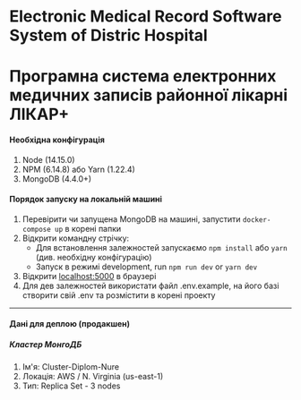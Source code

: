 # Electronic Medical Record Software System of Distric Hospital

# Програмна система електронних медичних записів районної лікарні ЛІКАР+

#### Необхідна конфігурація

1. Node (14.15.0)
2. NPM (6.14.8) або Yarn (1.22.4)
3. MongoDB (4.4.0+)

#### Порядок запуску на локальній машині

1. Перевірити чи запущена MongoDB на машині, запустити `docker-compose up` в корені папки
2. Відкрити командну стрічку:
   - Для встановлення залежностей запускаємо `npm install` або `yarn` (див. необхідну конфігурацію)
   - Запуск в режимі development, run `npm run dev` or `yarn dev`
3. Відкрити [localhost:5000](http://localhost:5000/) в браузері
4. Для дев залежностей використати файл .env.example, на його базі створити свій .env та розмістити в корені проекту

---

#### Дані для деплою (продакшен)

##### Кластер МонгоДБ

1. Ім'я: Cluster-Diplom-Nure
2. Локація: AWS / N. Virginia (us-east-1)
3. Тип: Replica Set - 3 nodes
